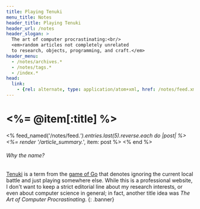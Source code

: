 ```yaml
---
title: Playing Tenuki
menu_title: Notes
header_title: Playing Tenuki
header_url: /notes
header_slogan: >
  The art of computer procrastinating:<br/>
  <em>random articles not completely unrelated
  to research, objects, programming, and craft.</em>
header_menu:
  - /notes/archives.*
  - /notes/tags.*
  - /index.*
head:
  link:
    - {rel: alternate, type: application/atom+xml, href: /notes/feed.xml, title: Posts (Atom)}
---
```


# <%= @item[:title] %>

<% feed_named('/notes/feed.*').entries.last(5).reverse.each do |post| %>
  <%= render '/article_summary.*', item: post %>
<% end %>


###### Why the name?
[Tenuki](http://senseis.xmp.net/?Tenuki) is a term from the [game of Go](http://senseis.xmp.net/?Go) that denotes ignoring the current local battle and just playing somewhere else.
While this is a professional website, I don't want to keep a strict editorial line about my research interests, or even about computer science in general; in fact, another title idea was *The Art of Computer Procrastinating*.
{: .banner}
